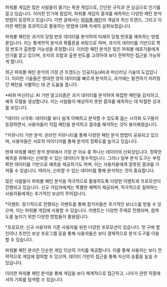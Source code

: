 <p>파워볼 게임은 많은 사람들이 즐기는 복권 게임으로, 간단한 규칙과 큰 상금으로 인기를 끌고 있습니다. 이러한 인기에 힘입어, 파워볼 게임의 결과를 예측하는 다양한 패턴 분석 방법이 등장하고 있습니다. 이번 글에서는 <a href="https://bepick.net/">파워볼 패턴</a>의 개념과 최신 트렌드, 그리고 이러한 패턴을 효과적으로 활용하는 방법에 대해 자세히 살펴보겠습니다.</p>
<p>파워볼 패턴은 과거의 당첨 번호 데이터를 분석하여 미래의 당첨 번호를 예측하는 방법론입니다. 이는 통계학적 분석과 확률론을 바탕으로 하며, 과거의 데이터를 기반으로 특정 번호가 출현할 가능성을 추정합니다. 이러한 패턴 분석은 많은 파워볼 애호가들에게 인기를 끌고 있으며, 숫자의 조합과 출현 빈도를 고려하여 보다 전략적인 접근을 가능하게 합니다.</p>
<p>최근 파워볼 패턴 분석의 가장 큰 트렌드는 인공지능(AI)과 머신러닝 기술의 도입입니다. 이러한 기술들은 방대한 양의 데이터를 빠르게 분석하고, 과거에는 발견하기 어려웠던 패턴을 식별하는 데 큰 도움을 줍니다.</p>
<p>*AI와 머신러닝: AI 기반 알고리즘은 과거 데이터를 분석하여 복잡한 패턴을 감지하고, 예측 모델을 생성합니다. 이는 사람들이 예상하지 못한 결과를 예측하는 데 탁월한 성과를 보입니다.</p>
<p>*데이터 시각화: 데이터를 보다 쉽게 이해하고 분석할 수 있도록 돕는 시각화 도구들이 등장하면서, 사용자들이 직접 패턴을 분석하고 결과를 해석하는 것이 용이해졌습니다.</p>
<p>*커뮤니티 기반 분석: 온라인 커뮤니티를 통해 다양한 패턴 분석 방법이 공유되고 있으며, 사용자들은 서로의 아이디어를 통해 분석의 정확도를 높이고 있습니다.</p>
<p>현재 파워볼 패턴 분석 분야에서 가장 큰 이슈 중 하나는 데이터의 신뢰성입니다. 정확한 예측을 위해서는 신뢰할 수 있는 데이터가 필수적입니다. 그러나 일부 분석 도구는 부정확한 데이터를 기반으로 예측을 제공하기도 하며, 이는 사용자들에게 잘못된 결과를 가져올 수 있습니다. 따라서, 신뢰할 수 있는 데이터를 통해 분석하는 것이 중요합니다.</p>
<p>많은 사람들이 파워볼 패턴 분석을 적극적으로 활용하도록 다양한 이벤트와 프로모션이 진행되고 있습니다. 신규 가입자에게는 특별한 혜택이 제공되며, 적극적으로 참여하는 사용자들에게는 추가적인 보상이 주어집니다.</p>
<p>*이벤트: 정기적으로 진행되는 이벤트를 통해 참가자들은 추가적인 보너스를 받을 수 있으며, 이는 파워볼 게임에 사용할 수 있습니다. 이벤트는 다양한 주제로 진행되며, 참여도를 높이기 위한 다양한 방법들이 활용됩니다.</p>
<p>*프로모션: 신규 사용자와 기존 사용자를 위한 다양한 프로모션이 있습니다. 첫 구매 할인이나 추천인 보상 프로그램 등을 통해 사용자들은 보다 경제적으로 분석 도구를 이용할 수 있습니다.</p>
<p>파워볼 패턴 분석은 단순한 게임 이상의 가치를 제공합니다. 이를 통해 사용자는 보다 전략적으로 게임에 참여할 수 있으며, 데이터 기반의 접근을 통해 자신의 승률을 높일 수 있습니다.</p>
<p>이러한 파워볼 패턴 분석을 통해 게임을 보다 체계적으로 접근하고, 나아가 관련 직종에서의 기회를 탐색할 수 있습니다.</p>
